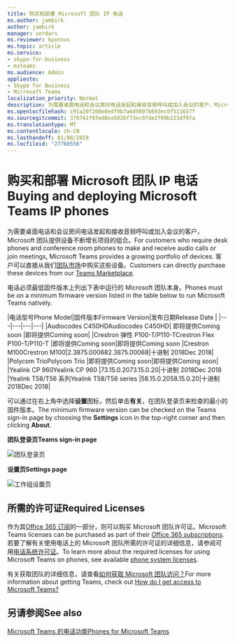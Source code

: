 ```yaml
---
title: 购买和部署 Microsoft 团队 IP 电话
ms.author: jambirk
author: jambirk
manager: serdars
ms.reviewer: kponnus
ms.topic: article
ms.service:
- skype-for-business
- msteams
ms.audience: Admin
appliesto:
- Skype for Business
- Microsoft Teams
localization_priority: Normal
description: 为需要桌面电话和会议房间电话发起和接收音频呼叫或加入会议的客户，Microsoft 团队提供设备不断增长项目的组合。 客户可以直接购买从我们的团队 marketplace 获得这些设备。
ms.openlocfilehash: c91a20f100e8edf9b7a6d9897b693ec0f511657f
ms.sourcegitcommit: 370741f97ed8ea5026f73ec97de2f89b223df9fa
ms.translationtype: MT
ms.contentlocale: zh-CN
ms.lasthandoff: 01/08/2019
ms.locfileid: "27760556"
---
```

# <a name="buying-and-deploying-microsoft-teams-ip-phones"></a><span data-ttu-id="0462b-104">购买和部署 Microsoft 团队 IP 电话</span><span class="sxs-lookup"><span data-stu-id="0462b-104">Buying and deploying Microsoft Teams IP phones</span></span>

<span data-ttu-id="0462b-105">为需要桌面电话和会议房间电话发起和接收音频呼叫或加入会议的客户，Microsoft 团队提供设备不断增长项目的组合。</span><span class="sxs-lookup"><span data-stu-id="0462b-105">For customers who require desk phones and conference room phones to make and receive audio calls or join meetings, Microsoft Teams provides a growing portfolio of devices.</span></span> <span data-ttu-id="0462b-106">客户可以直接从我们[团队市场](http://office.com/teamsdevices)中购买这些设备。</span><span class="sxs-lookup"><span data-stu-id="0462b-106">Customers can directly purchase these devices from our [Teams Marketplace](http://office.com/teamsdevices).</span></span>

<span data-ttu-id="0462b-107">电话必须最低固件版本上列出下表中运行的 Microsoft 团队本身。</span><span class="sxs-lookup"><span data-stu-id="0462b-107">Phones must be on a minimum firmware version listed in the table below to run Microsoft Teams natively.</span></span>

|<span data-ttu-id="0462b-108">电话型号</span><span class="sxs-lookup"><span data-stu-id="0462b-108">Phone Model</span></span>|<span data-ttu-id="0462b-109">固件版本</span><span class="sxs-lookup"><span data-stu-id="0462b-109">Firmware Version</span></span>|<span data-ttu-id="0462b-110">发布日期</span><span class="sxs-lookup"><span data-stu-id="0462b-110">Release Date</span></span> |
|---|---|---|---|
|<span data-ttu-id="0462b-111">Audiocodes C450HD</span><span class="sxs-lookup"><span data-stu-id="0462b-111">Audiocodes C450HD</span></span>| <span data-ttu-id="0462b-112">即将提供</span><span class="sxs-lookup"><span data-stu-id="0462b-112">Coming soon</span></span> |<span data-ttu-id="0462b-113">即将提供</span><span class="sxs-lookup"><span data-stu-id="0462b-113">Coming soon</span></span>|
|<span data-ttu-id="0462b-114">Crestron 弹性 P100-T/P110-T</span><span class="sxs-lookup"><span data-stu-id="0462b-114">Crestron Flex P100-T/P110-T</span></span>    |<span data-ttu-id="0462b-115">即将提供</span><span class="sxs-lookup"><span data-stu-id="0462b-115">Coming soon</span></span>|<span data-ttu-id="0462b-116">即将提供</span><span class="sxs-lookup"><span data-stu-id="0462b-116">Coming soon</span></span>
|<span data-ttu-id="0462b-117">Crestron M100</span><span class="sxs-lookup"><span data-stu-id="0462b-117">Crestron M100</span></span>|<span data-ttu-id="0462b-118">2.3875.00068</span><span class="sxs-lookup"><span data-stu-id="0462b-118">2.3875.00068</span></span>|<span data-ttu-id="0462b-119">十进制 2018</span><span class="sxs-lookup"><span data-stu-id="0462b-119">Dec 2018</span></span>|       
|<span data-ttu-id="0462b-120">Polycom Trio</span><span class="sxs-lookup"><span data-stu-id="0462b-120">Polycom Trio</span></span>   |<span data-ttu-id="0462b-121">即将提供</span><span class="sxs-lookup"><span data-stu-id="0462b-121">Coming soon</span></span>|<span data-ttu-id="0462b-122">即将提供</span><span class="sxs-lookup"><span data-stu-id="0462b-122">Coming soon</span></span>|   
|<span data-ttu-id="0462b-123">Yealink CP 960</span><span class="sxs-lookup"><span data-stu-id="0462b-123">Yealink CP 960</span></span> |<span data-ttu-id="0462b-124">73.15.0.20</span><span class="sxs-lookup"><span data-stu-id="0462b-124">73.15.0.20</span></span>|<span data-ttu-id="0462b-125">十进制 2018</span><span class="sxs-lookup"><span data-stu-id="0462b-125">Dec 2018</span></span>
|<span data-ttu-id="0462b-126">Yealink T58/T56 系列</span><span class="sxs-lookup"><span data-stu-id="0462b-126">Yealink T58/T56 series</span></span> |<span data-ttu-id="0462b-127">58.15.0.20</span><span class="sxs-lookup"><span data-stu-id="0462b-127">58.15.0.20</span></span>|<span data-ttu-id="0462b-128">十进制 2018</span><span class="sxs-lookup"><span data-stu-id="0462b-128">Dec 2018</span></span>|


<span data-ttu-id="0462b-129">可以通过在右上角中选择**设置**图标，然后单击**有关**，在团队登录页来检查的最小的固件版本。</span><span class="sxs-lookup"><span data-stu-id="0462b-129">The minimum firmware version can be checked on the Teams sign-in page by choosing the **Settings** icon in the top-right corner and then clicking **About**.</span></span>

<span data-ttu-id="0462b-130">**团队登录页**</span><span class="sxs-lookup"><span data-stu-id="0462b-130">**Teams sign-in page**</span></span>

![团队登录页](media/teams-sign-in-page.jpg)

<span data-ttu-id="0462b-132">**设置页**</span><span class="sxs-lookup"><span data-stu-id="0462b-132">**Settings page**</span></span>

![工作组设置页](media/teams-settings-page.jpg)

## <a name="required-licenses"></a><span data-ttu-id="0462b-134">所需的许可证</span><span class="sxs-lookup"><span data-stu-id="0462b-134">Required Licenses</span></span>

<span data-ttu-id="0462b-135">作为其[Office 365 订阅](Office-365-licensing.md)的一部分，则可以购买 Microsoft 团队许可证。</span><span class="sxs-lookup"><span data-stu-id="0462b-135">Microsoft Teams licenses can be purchased as part of their [Office 365 subscriptions](Office-365-licensing.md).</span></span> <span data-ttu-id="0462b-136">若要了解有关使用电话上的 Microsoft 团队所需的许可证的详细信息，请参阅可用[电话系统许可证](https://products.office.com/en-us/microsoft-teams/voice-calling)。</span><span class="sxs-lookup"><span data-stu-id="0462b-136">To learn more about the required licenses for using Microsoft Teams on phones, see available [phone system licenses](https://products.office.com/en-us/microsoft-teams/voice-calling).</span></span>

<span data-ttu-id="0462b-137">有关获取团队的详细信息，请查看[如何获取 Microsoft 团队访问？](https://support.office.com/article/fc7f1634-abd3-4f26-a597-9df16e4ca65b)</span><span class="sxs-lookup"><span data-stu-id="0462b-137">For more information about getting Teams, check out [How do I get access to Microsoft Teams?](https://support.office.com/article/fc7f1634-abd3-4f26-a597-9df16e4ca65b)</span></span>


## <a name="see-also"></a><span data-ttu-id="0462b-138">另请参阅</span><span class="sxs-lookup"><span data-stu-id="0462b-138">See also</span></span>

[<span data-ttu-id="0462b-139">Microsoft Teams 的电话功能</span><span class="sxs-lookup"><span data-stu-id="0462b-139">Phones for Microsoft Teams</span></span>](phones-for-teams.md)
